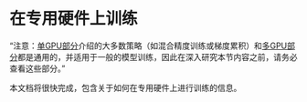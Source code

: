 <!--Copyright 2022 The HuggingFace Team. All rights reserved.

Licensed under the Apache License, Version 2.0 (the "License"); you may not use this file except in compliance with
the License. You may obtain a copy of the License at

http://www.apache.org/licenses/LICENSE-2.0

Unless required by applicable law or agreed to in writing, software distributed under the License is distributed on
an "AS IS" BASIS, WITHOUT WARRANTIES OR CONDITIONS OF ANY KIND, either express or implied. See the License for the

⚠️ Note that this file is in Markdown but contain specific syntax for our doc-builder (similar to MDX) that may not be
rendered properly in your Markdown viewer.

-->

# 在专用硬件上训练

<Tip>

“注意：[单GPU部分](perf_train_gpu_one)介绍的大多数策略（如混合精度训练或梯度累积）和[多GPU部分](perf_train_gpu_many)都是通用的，并适用于一般的模型训练，因此在深入研究本节内容之前，请务必查看这些部分。”

</Tip>

本文档将很快完成，包含关于如何在专用硬件上进行训练的信息。
